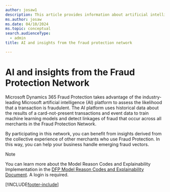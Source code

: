 ```yaml
---
author: josaw1
description: This article provides information about artificial intelligence (AI) and insights from the fraud protection network.
ms.author: josaw
ms.date: 04/10/2024
ms.topic: conceptual
search.audienceType:
  - admin
title: AI and insights from the fraud protection network

---
```



# AI and insights from the Fraud Protection Network

Microsoft Dynamics 365 Fraud Protection takes advantage of the industry-leading Microsoft artificial intelligence (AI) platform to assess the likelihood that a transaction is fraudulent. The AI platform uses historical data about the results of a card-not-present transactions and event data to train machine learning models and detect linkages of fraud that occur across all merchants in the Fraud Protection Network.

By participating in this network, you can benefit from insights derived from the collective experience of other merchants who use Fraud Protection. In this way, you can help your business handle emerging fraud vectors. 

> [!NOTE]
> You can learn more about the Model Reason Codes and Explainability Implementation in the [DFP Model Reason Codes and Explainability Document](https://go.microsoft.com/fwlink/?linkid=2132568). A login is required.


[!INCLUDE[footer-include](includes/footer-banner.md)]
